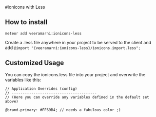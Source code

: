 #ionicons  with Less

## How to install

`meteor add veeramarni:ionicons-less`

Create a .less file anywhere in your project to be served to the client and add `@import "{veeramarni:ionicons-less}/ionicons.import.less";`

## Customized Usage

You can copy the ionicons.less file into your project and overwrite the variables like this:
```
// Application Overrides (config)
// ---------------------------------------
// (Here you can override any variables defined in the default set above)

@brand-primary: #FF69B4; // needs a fabulous color ;)

```

